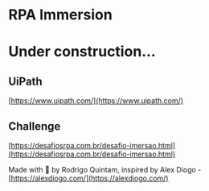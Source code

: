 # RPA Immersion

# Under construction...

## UiPath

[https://www.uipath.com/](https://www.uipath.com/)

## Challenge

[https://desafiosrpa.com.br/desafio-imersao.html](https://desafiosrpa.com.br/desafio-imersao.html)

Made with 💙️ by Rodrigo Quintam, inspired by Alex Diogo - [https://alexdiogo.com/](https://alexdiogo.com/)